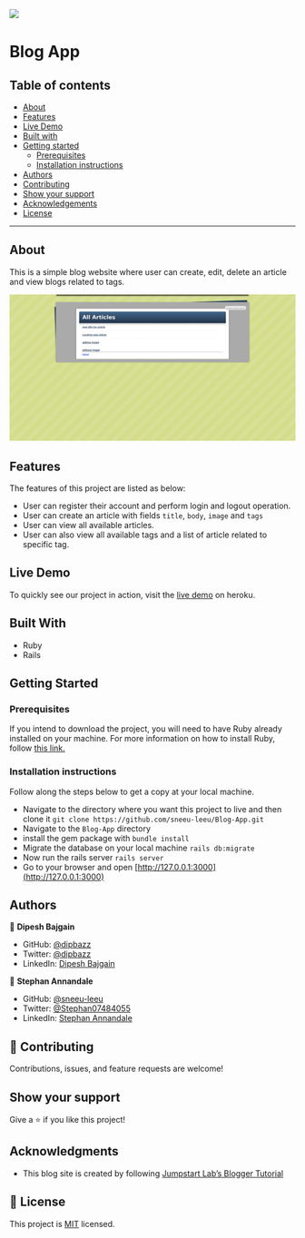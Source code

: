 ![](https://img.shields.io/badge/Microverse-blueviolet)

# Blog App

## Table of contents

- [About](#about)
- [Features](#features)
- [Live Demo](#live-demo)
- [Built with](#built-with)
- [Getting started](#getting-started)
  * [Prerequisites](#prerequisites)
  * [Installation instructions](#installation-instructions)
- [Authors](#authors)
- [Contributing](#-contributing)
- [Show your support](#show-your-support)
- [Acknowledgements](#acknowledgments)
- [License](#-license)

---

## About

This is a simple blog website where user can create, edit, delete an article and view blogs related to tags.

![Screenshot of blog homepage](./screenshot.png)

## Features

The features of this project are listed as below:

- User can register their account and perform login and logout operation.
- User can create an article with fields `title`, `body`, `image` and `tags`
- User can view all available articles.
- User can also view all available tags and a list of article related to specific tag.

## Live Demo

To quickly see our project in action, visit the [live demo]() on heroku.

## Built With

- Ruby
- Rails

## Getting Started

### Prerequisites

If you intend to download the project, you will need to have Ruby already installed on your machine. For more information on how to install Ruby, follow [this link.](https://www.ruby-lang.org/en/downloads/)

### Installation instructions

Follow along the steps below to get a copy at your local machine.

- Navigate to the directory where you want this project to live and then clone it `git clone https://github.com/sneeu-leeu/Blog-App.git`
- Navigate to the `Blog-App` directory
- install the gem package with `bundle install`
- Migrate the database on your local machine `rails db:migrate`
- Now run the rails server `rails server`
- Go to your browser and open [http://127.0.0.1:3000](http://127.0.0.1:3000)

## Authors

👤 **Dipesh Bajgain**

- GitHub: [@dipbazz](https://github.com/dipbazz)
- Twitter: [@dipbazz](https://twitter.com/dipbazz)
- LinkedIn: [Dipesh Bajgain](https://www.linkedin.com/in/dipbazz/)

👤 **Stephan Annandale**

- GitHub: [@sneeu-leeu](https://github.com/sneeu-leeu/)
- Twitter: [@Stephan07484055](https://twitter.com/Stephan07484055)
- LinkedIn: [Stephan Annandale](https://www.linkedin.com/in/stephan-annandale-a4b4931a9/)

## 🤝 Contributing

Contributions, issues, and feature requests are welcome!

## Show your support

Give a ⭐️ if you like this project!

## Acknowledgments

- This blog site is created by following [Jumpstart Lab’s Blogger Tutorial](http://tutorials.jumpstartlab.com/projects/blogger.html)

## 📝 License

This project is [MIT](./LICENSE) licensed.
